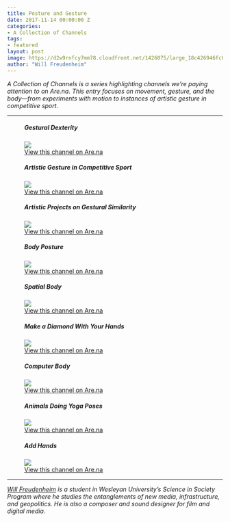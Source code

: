```yaml
---
title: Posture and Gesture
date: 2017-11-14 00:00:00 Z
categories:
- A Collection of Channels
tags:
- featured
layout: post
image: https://d2w9rnfcy7mm78.cloudfront.net/1426075/large_18c426946fc0276346beccba313c5433.jpg
author: "Will Freudenheim"
---
```


_A Collection of Channels is a series highlighting channels we’re paying attention to on Are.na. This entry focuses on movement, gesture, and the body—from experiments with motion to instances of artistic gesture in competitive sport._

---

<figure>
  <h5>Gestural Dexterity</h5>
  <img src="https://d2w9rnfcy7mm78.cloudfront.net/1426081/large_0cb5a1a969cde3e7b104b27deab29fcf.jpg">
  <figcaption>
    <a href="https://www.are.na/sanna-helena-b/gestural-dexterity">View this channel on Are.na</a>
  </figcaption>
</figure>

<figure>
  <h5>Artistic Gesture in Competitive Sport</h5>
  <img src="https://d2w9rnfcy7mm78.cloudfront.net/1426079/large_b124e518ff6715dac91db3a855ac5c36.jpg">
  <figcaption>
    <a href="https://www.are.na/john-michael-boling/artistic-gesture-in-competitive-sport">View this channel on Are.na</a>
  </figcaption>
</figure>

<figure>
  <h5>Artistic Projects on Gestural Similarity</h5>
  <img src="https://d2w9rnfcy7mm78.cloudfront.net/1426075/large_18c426946fc0276346beccba313c5433.jpg">
  <figcaption>
    <a href="https://www.are.na/carson-salter/artistic-projects-on-gestural-similarity">View this channel on Are.na</a>
  </figcaption>
</figure>

<figure>
  <h5>Body Posture</h5>
  <img src="https://d2w9rnfcy7mm78.cloudfront.net/1426091/large_d2a756f186573e7587aeeb66c17dd822.png">
  <figcaption>
    <a href="https://www.are.na/atma-arnaud-milliquet/body-posture">View this channel on Are.na</a>
  </figcaption>
</figure>

<figure>
  <h5>Spatial Body</h5>
  <img src="https://d2w9rnfcy7mm78.cloudfront.net/1426078/large_b71f266101fb50ce4792236c36777745.jpg">
  <figcaption>
    <a href="https://www.are.na/austin-wade-smith/spatial-body">View this channel on Are.na</a>
  </figcaption>
</figure>

<figure>
  <h5>Make a Diamond With Your Hands</h5>
  <img src="https://d2w9rnfcy7mm78.cloudfront.net/1426082/large_6dd42ecb2452958570885991f7d207dc.jpg">
  <figcaption>
    <a href="https://www.are.na/carson-salter/make-a-diamond-with-your-hands">View this channel on Are.na</a>
  </figcaption>
</figure>

<figure>
  <h5>Computer Body</h5>
  <img src="https://d2w9rnfcy7mm78.cloudfront.net/1426076/large_536b4da90076d06b0a277f61b4463da2.jpg">
  <figcaption>
    <a href="https://www.are.na/krystal-south/computer-body">View this channel on Are.na</a>
  </figcaption>
</figure>

<figure>
  <h5>Animals Doing Yoga Poses</h5>
  <img src="https://d2w9rnfcy7mm78.cloudfront.net/1426077/original_3e13ab6f488c5cd239a9dd473d4c65cf.jpg">
  <figcaption>
    <a href="https://www.are.na/michelle-ishikawa/animals-doing-yoga-poses">View this channel on Are.na</a>
  </figcaption>
</figure>

<figure>
  <h5>Add Hands</h5>
  <img src="https://d2w9rnfcy7mm78.cloudfront.net/1426080/large_4a8a9a0cbde91c7adee1479c5c421c1b.jpg">
  <figcaption>
    <a href="https://www.are.na/darri-lorenzen/add-hands">View this channel on Are.na</a>
  </figcaption>
</figure>
 
---

_[Will Freudenheim](https://www.are.na/will-freudenheim) is a student in Wesleyan University’s Science in Society Program where he studies the entanglements of new media, infrastructure, and geopolitics. He is also a composer and sound designer for film and digital media._
